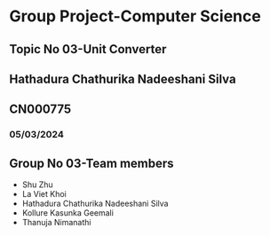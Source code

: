 # Group Project-Computer Science
## Topic No 03-Unit Converter
## Hathadura Chathurika Nadeeshani Silva 
## CN000775
### 05/03/2024
## Group No 03-Team members
- Shu Zhu
- La Viet Khoi
- Hathadura Chathurika Nadeeshani Silva 
- Kollure Kasunka Geemali
- Thanuja Nimanathi